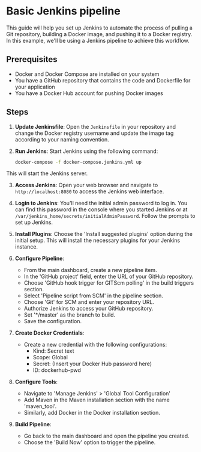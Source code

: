 # Basic Jenkins pipeline

This guide will help you set up Jenkins to automate the process of pulling a Git repository, building a Docker image, and pushing it to a Docker registry. In this example, we'll be using a Jenkins pipeline to achieve this workflow.

## Prerequisites

- Docker and Docker Compose are installed on your system
- You have a GitHub repository that contains the code and Dockerfile for your application
- You have a Docker Hub account for pushing Docker images

## Steps

1. **Update Jenkinsfile**:
   Open the `Jenkinsfile` in your repository and change the Docker registry username and update the image tag according to your naming convention.

2. **Run Jenkins**:
   Start Jenkins using the following command:
   ```bash
   docker-compose -f docker-compose.jenkins.yml up
   ```
This will start the Jenkins server.

3. **Access Jenkins**:
   Open your web browser and navigate to `http://localhost:8080` to access the Jenkins web interface.

4. **Login to Jenkins**:
   You'll need the initial admin password to log in. You can find this password in the console where you started Jenkins or at `/var/jenkins_home/secrets/initialAdminPassword`. Follow the prompts to set up Jenkins.

5. **Install Plugins**:
   Choose the 'Install suggested plugins' option during the initial setup. This will install the necessary plugins for your Jenkins instance.

6. **Configure Pipeline**:
    - From the main dashboard, create a new pipeline item.
    - In the 'GitHub project' field, enter the URL of your GitHub repository.
    - Choose 'GitHub hook trigger for GITScm polling' in the build triggers section.
    - Select 'Pipeline script from SCM' in the pipeline section.
    - Choose 'Git' for SCM and enter your repository URL.
    - Authorize Jenkins to access your GitHub repository.
    - Set '*/master' as the branch to build.
    - Save the configuration.

7. **Create Docker Credentials**:
    - Create a new credential with the following configurations:
        - Kind: Secret text
        - Scope: Global
        - Secret: (Insert your Docker Hub password here)
        - ID: dockerhub-pwd

8. **Configure Tools**:
    - Navigate to 'Manage Jenkins' > 'Global Tool Configuration'
    - Add Maven in the Maven installation section with the name 'maven_tool'.
    - Similarly, add Docker in the Docker installation section.

9. **Build Pipeline**:
    - Go back to the main dashboard and open the pipeline you created.
    - Choose the 'Build Now' option to trigger the pipeline.
